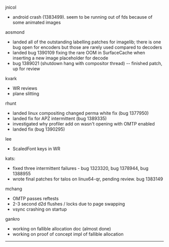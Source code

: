 jnicol
* android crash (1383499). seem to be running out of fds because of some animated images



aosmond
* landed all of the outstanding labelling patches for imagelib; there is one bug open for encoders but those are rarely used compared to decoders
* landed bug 1390109 fixing the rare OOM in SurfaceCache when inserting a new image placeholder for decode
* bug 1389021 (shutdown hang with compositor thread) -- finished patch, up for review



kvark
* WR reviews
* plane slitting



rhunt
* landed linux compositing changed perma white fix (bug 1377950)
* landed fix for APZ intermittent (bug 1389335)
* investigated why profiler add on wasn't opening with OMTP enabled
* landed fix (bug 1390295)



lee
* ScaledFont keys in WR



kats:
* fixed three intermittent failures - bug 1323320, bug 1378944, bug 1388955
* wrote final patches for talos on linux64-qr, pending review. bug 1383149





mchang
* OMTP passes reftests
* 2-3 second d2d flushes / locks due to page swapping
* vsync crashing on startup



gankro
* working on fallible allocation doc (almost done)
* working on proof of concept impl of fallible allocation

________________



